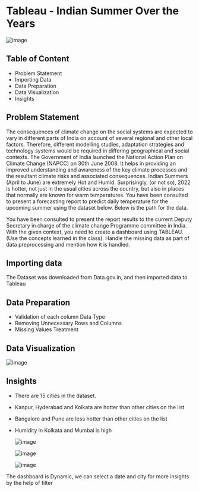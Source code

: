 # Tableau - Indian Summer Over the Years

![image](https://github.com/MrutyunjayShukla/Indian-Summer-Over-the-Years/assets/89764972/36eb7a9c-a591-4fc6-8a93-53b480373eb1)

## Table of Content
- Problem Statement
- Importing Data
- Data Preparation
- Data Visualization
- Insights

## Problem Statement
The consequences of climate change on the social systems are expected to vary in different parts of India on account of several regional and other local factors. Therefore, different modelling studies, adaptation strategies and technology systems would be required in differing geographical and social contexts.
The Government of India launched the National Action Plan on Climate Change (NAPCC) on 30th June 2008. It helps in providing an improved understanding and awareness of the key climate processes and the resultant climate risks and associated consequences. Indian Summers (April to June) are extremely Hot and Humid. Surprisingly, (or not so), 2022 is hotter, not just in the usual cities across the country, but also in places that normally are known for warm temperatures.
You have been consulted to present a forecasting report to predict daily temperature for the upcoming summer using the dataset below.
Below is the path for the data.

You have been consulted to present the report results to the current Deputy Secretary in charge of the climate change Programme committee in India. With the given context, you need to create a dashboard using TABLEAU. (Use the concepts learned in the class). Handle the missing data as part of data preprocessing and mention how it is handled.

## Importing data 

The Dataset was downloaded from Data.gov.in, and then imported data to Tableau

## Data Preparation 

- Validation of each column Data Type
- Removing Unnecessary Rows and Columns
- Missing Values Treatment

## Data Visualization
![image](https://github.com/MrutyunjayShukla/Indian-Summer-Over-the-Years/assets/89764972/9a212942-b98e-4a3a-9281-99e20e98db6b)

## Insights 

- There are 15 cities in the dataset.
- Kanpur, Hyderabad and Kolkata are hotter than other cities on the list
- Bangalore and Pune are less hotter than other cities on the list
- Humidity in Kolkata and Mumbai is high
  
  ![image](https://github.com/MrutyunjayShukla/Indian-Summer-Over-the-Years/assets/89764972/09e74851-4ef3-4492-9d31-2affeda668ba)
  
  ![image](https://github.com/MrutyunjayShukla/Indian-Summer-Over-the-Years/assets/89764972/9d7afebc-5885-4719-9ee0-915005c3e9e2)

  ![image](https://github.com/MrutyunjayShukla/Indian-Summer-Over-the-Years/assets/89764972/3238a1a7-08bb-43e7-9ba2-bb3a22472585)

The dashboard is Dynamic, we can select a date and city for more insights by the help of filter 



